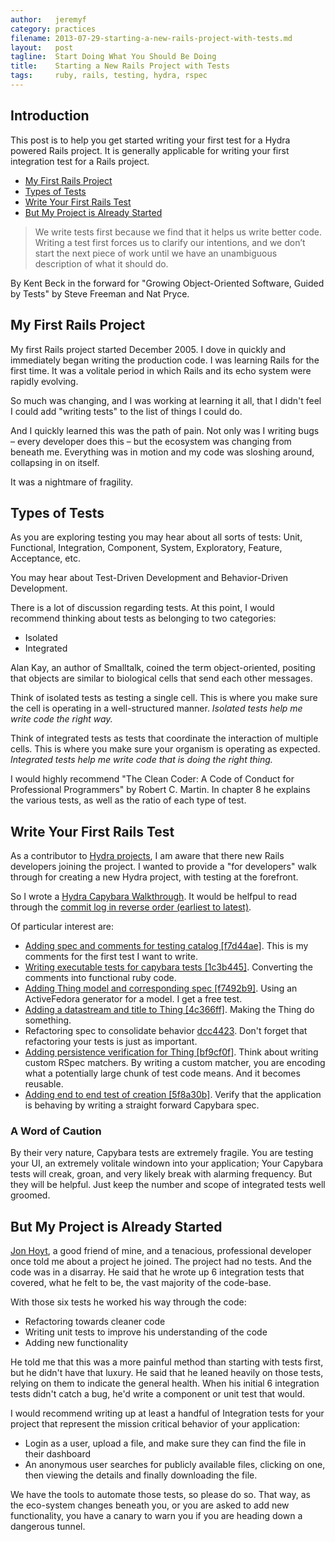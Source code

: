 ```yaml
---
author:   jeremyf
category: practices
filename: 2013-07-29-starting-a-new-rails-project-with-tests.md
layout:   post
tagline:  Start Doing What You Should Be Doing
title:    Starting a New Rails Project with Tests
tags:     ruby, rails, testing, hydra, rspec
---
```


## Introduction

This post is to help you get started writing your first test for a Hydra powered Rails project.
It is generally applicable for writing your first integration test for a Rails project.

* [My First Rails Project](#my-first-rails-project)
* [Types of Tests](#types-of-tests)
* [Write Your First Rails Test](#write-your-first-rails-test)
* [But My Project is Already Started](#but-my-project-is-already-started)

<blockquote>
We write tests first because we find that it helps us write better code.
Writing a test first forces us to clarify our intentions, and we don’t start the next piece of work until we have an unambiguous description of what it should do.
</blockquote>

By Kent Beck in the forward for "Growing Object-Oriented Software, Guided by Tests" by Steve Freeman and Nat Pryce.

## My First Rails Project
<span id="my-first-rails-project"></span>

My first Rails project started December 2005.
I dove in quickly and immediately began writing the production code.
I was learning Rails for the first time.
It was a volitale period in which Rails and its echo system were rapidly evolving.

So much was changing, and I was working at learning it all, that I didn't feel I could add "writing tests" to the list of things I could do.

And I quickly learned this was the path of pain.
Not only was I writing bugs – every developer does this – but the ecosystem was changing from beneath me.
Everything was in motion and my code was sloshing around, collapsing in on itself.

It was a nightmare of fragility.

## Types of Tests
<span id="types-of-tests"></span>

As you are exploring testing you may hear about all sorts of tests: Unit, Functional, Integration, Component, System, Exploratory, Feature, Acceptance, etc.

You may hear about Test-Driven Development and Behavior-Driven Development.

There is a lot of discussion regarding tests.
At this point, I would recommend thinking about tests as belonging to two categories:

* Isolated
* Integrated

Alan Kay, an author of Smalltalk, coined the term object-oriented, positing that objects are similar to biological cells that send each other messages.

Think of isolated tests as testing a single cell.
This is where you make sure the cell is operating in a well-structured manner.
*Isolated tests help me write code the right way.*

Think of integrated tests as tests that coordinate the interaction of multiple cells.
This is where you make sure your organism is operating as expected.
*Integrated tests help me write code that is doing the right thing.*

I would highly recommend "The Clean Coder: A Code of Conduct for Professional Programmers" by Robert C. Martin. In chapter 8 he explains the various tests, as well as the ratio of each type of test.

## Write Your First Rails Test
<span id="write-your-first-rails-test"></span>

As a contributor to [Hydra projects](http://projecthydra.org), I am aware that there new Rails developers joining the project.
I wanted to provide a "for developers" walk through for creating a new Hydra project, with testing at the forefront.

So I wrote a [Hydra Capybara Walkthrough](https://github.com/jeremyf/hydra-capybara-walkthrough).
It would be helfpul to read through the [commit log in reverse order (earliest to latest)](https://github.com/jeremyf/hydra-capybara-walkthrough/blob/master/COMMIT-LOG-REVERSE.md).

Of particular interest are:

* [Adding spec and comments for testing catalog [f7d44ae]](https://github.com/jeremyf/hydra-capybara-walkthrough/commit/f7d44ae1bbe2fbb62e72b7f9831cd64ad8ad5fe7). This is my comments for the first test I want to write.
* [Writing executable tests for capybara tests [1c3b445]](https://github.com/jeremyf/hydra-capybara-walkthrough/commit/1c3b445c3f77e8a87b3675d2539ee0770853f017). Converting the comments into functional ruby code.
* [Adding Thing model and corresponding spec [f7492b9]](https://github.com/jeremyf/hydra-capybara-walkthrough/commit/f7492b95ad33a8f0e9904e441f35e76851ae492e). Using an ActiveFedora generator for a model. I get a free test.
* [Adding a datastream and title to Thing [4c366ff]](https://github.com/jeremyf/hydra-capybara-walkthrough/commit/4c366ff891ba35ee7c74fa131c31554f742479cb). Making the Thing do something.
* Refactoring spec to consolidate behavior [dcc4423](https://github.com/jeremyf/hydra-capybara-walkthrough/commit/dcc4423b5877c7f319eeeff0d8d9c25fcc77ce20). Don't forget that refactoring your tests is just as important.
* [Adding persistence verification for Thing [bf9cf0f]](https://github.com/jeremyf/hydra-capybara-walkthrough/commit/bf9cf0fee1192527df3afaa3c704e9d4d1bed101). Think about writing custom RSpec matchers. By writing a custom matcher, you are encoding what a potentially large chunk of test code means. And it becomes reusable.
* [Adding end to end test of creation [5f8a30b]](https://github.com/jeremyf/hydra-capybara-walkthrough/commit/5f8a30b778197b9aba48eb52ff16434ba1142dbd). Verify that the application is behaving by writing a straight forward Capybara spec.

### A Word of Caution

By their very nature, Capybara tests are extremely fragile.
You are testing your UI, an extremely volitale windown into your application;
Your Capybara tests will creak, groan, and very likely break with alarming frequency.
But they will be helpful.
Just keep the number and scope of integrated tests well groomed.

## But My Project is Already Started
<span id="but-my-project-is-already-started"></span>

[Jon Hoyt](http://twitter.com/jonmagic), a good friend of mine, and a tenacious, professional developer once told me about a project he joined.
The project had no tests.
And the code was in a disarray.
He said that he wrote up 6 integration tests that covered, what he felt to be, the vast majority of the code-base.

With those six tests he worked his way through the code:

* Refactoring towards cleaner code
* Writing unit tests to improve his understanding of the code
* Adding new functionality

He told me that this was a more painful method than starting with tests first, but he didn't have that luxury.
He said that he leaned heavily on those tests, relying on them to indicate the general health.
When his initial 6 integration tests didn't catch a bug, he'd write a component or unit test that would.

I would recommend writing up at least a handful of Integration tests for your project that represent the mission critical behavior of your application:

* Login as a user, upload a file, and make sure they can find the file in their dashboard
* An anonymous user searches for publicly available files, clicking on one, then viewing the details and finally downloading the file.

We have the tools to automate those tests, so please do so.
That way, as the eco-system changes beneath you, or you are asked to add new functionality, you have a canary to warn you if you are heading down a dangerous tunnel.
